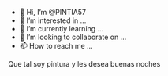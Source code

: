 - 👋 Hi, I’m @PINTIA57
- 👀 I’m interested in ...
- 🌱 I’m currently learning ...
- 💞️ I’m looking to collaborate on ...
- 📫 How to reach me ...

<!---
PINTIA57/PINTIA57 is a ✨ special ✨ repository because its `README.md` (this file) appears on your GitHub profile.
You can click the Preview link to take a look at your changes.
--->Que tal soy pintura y les desea buenas noches
